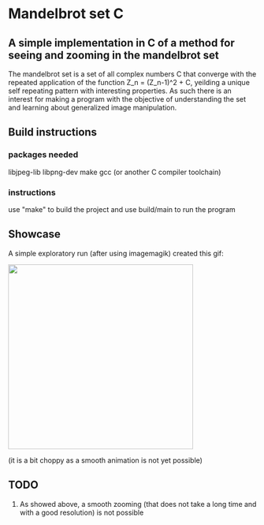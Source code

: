 # Mandelbrot set C

## A simple implementation in C of a method for seeing and zooming in the mandelbrot set

The mandelbrot set is a set of all complex numbers C that converge with the repeated application of the function Z_n = (Z_n-1)^2 + C, yeilding a unique self repeating pattern
with interesting properties. As such there is an interest for making a program with the objective of understanding the set and learning about generalized image manipulation.

## Build instructions

### packages needed
libjpeg-lib libpng-dev make gcc (or another C compiler toolchain)

### instructions
use "make" to build the project and use build/main to run the program

## Showcase

A simple exploratory run (after using imagemagik) created this gif:

<img src="./showcase.gif" width="375">

(it is a bit choppy as a smooth animation is not yet possible)

## TODO

1) As showed above, a smooth zooming (that does not take a long time and with a good resolution) is not possible
